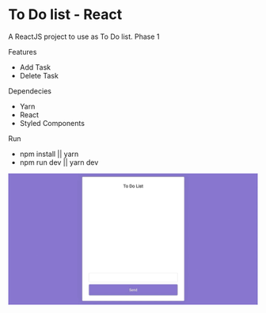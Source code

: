 # To Do list - React
A ReactJS project to use as To Do list.
Phase 1

Features
* Add Task
* Delete Task

Dependecies
* Yarn
* React
* Styled Components

Run
* npm install || yarn
* npm run dev || yarn dev

![Demo](demo.gif)

